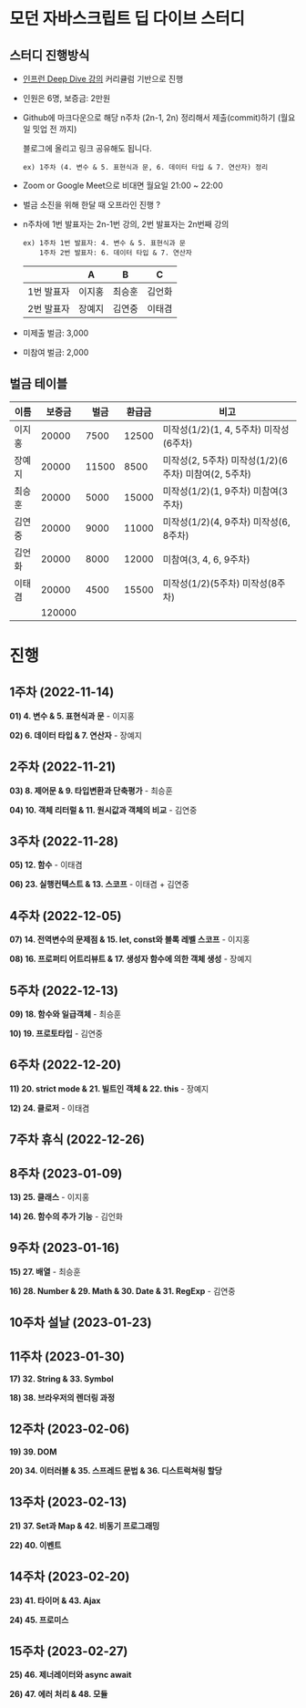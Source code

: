 # 모던 자바스크립트 딥 다이브 스터디

## 스터디 진행방식

- [인프런 Deep Dive 강의](https://www.inflearn.com/course/%EB%AA%A8%EB%8D%98-%EC%9E%90%EB%B0%94%EC%8A%A4%ED%81%AC%EB%A6%BD%ED%8A%B8-%EB%94%A5%EB%8B%A4%EC%9D%B4%EB%B8%8C) 커리큘럼 기반으로 진행
- 인원은 6명, 보증금: 2만원
- Github에 마크다운으로 해당 n주차 (2n-1, 2n) 정리해서 제출(commit)하기 (월요일 밋업 전 까지)

  블로그에 올리고 링크 공유해도 됩니다.

      ex) 1주차 (4. 변수 & 5. 표현식과 문, 6. 데이터 타입 & 7. 연산자) 정리

- Zoom or Google Meet으로 비대면 월요일 21:00 ~ 22:00
- 벌금 소진을 위해 한달 때 오프라인 진행 ?
- n주차에 1번 발표자는 2n-1번 강의, 2번 발표자는 2n번째 강의

      ex) 1주차 1번 발표자: 4. 변수 & 5. 표현식과 문
          1주차 2번 발표자: 6. 데이터 타입 & 7. 연산자

  |            | A      | B      | C      |
  | ---------- | ------ | ------ | ------ |
  | 1번 발표자 | 이지홍 | 최승훈 | 김언화 |
  | 2번 발표자 | 장예지 | 김연중 | 이태겸 |

- 미제출 벌금: 3,000
- 미참여 벌금: 2,000

## 벌금 테이블

| 이름   | 보증금 | 벌금  | 환급금 | 비고                                                 |
| ------ | ------ | ----- | ------ | ---------------------------------------------------- |
| 이지홍 | 20000  | 7500  | 12500  | 미작성(1/2)(1, 4, 5주차) 미작성(6주차)               |
| 장예지 | 20000  | 11500 | 8500   | 미작성(2, 5주차) 미작성(1/2)(6주차) 미참여(2, 5주차) |
| 최승훈 | 20000  | 5000  | 15000  | 미작성(1/2)(1, 9주차) 미참여(3주차)                  |
| 김연중 | 20000  | 9000  | 11000  | 미작성(1/2)(4, 9주차) 미작성(6, 8주차)               |
| 김언화 | 20000  | 8000  | 12000  | 미참여(3, 4, 6, 9주차)                               |
| 이태겸 | 20000  | 4500  | 15500  | 미작성(1/2)(5주차) 미작성(8주차)                     |
|        | 120000 |       |        |                                                      |

# 진행

## 1주차 (2022-11-14)

**01) 4. 변수 & 5. 표현식과 문** - 이지홍

**02) 6. 데이터 타입 & 7. 연산자** - 장예지

## 2주차 (2022-11-21)

**03) 8. 제어문 & 9. 타입변환과 단축평가** - 최승훈

**04) 10. 객체 리터럴 & 11. 원시값과 객체의 비교** - 김연중

## 3주차 (2022-11-28)

**05) 12. 함수** - 이태겸

**06) 23. 실행컨텍스트 & 13. 스코프** - 이태겸 + 김연중

## 4주차 (2022-12-05)

**07) 14. 전역변수의 문제점 & 15. let, const와 블록 레벨 스코프** - 이지홍

**08) 16. 프로퍼티 어트리뷰트 & 17. 생성자 함수에 의한 객체 생성** - 장예지

## 5주차 (2022-12-13)

**09) 18. 함수와 일급객체** - 최승훈

**10) 19. 프로토타입** - 김연중

## 6주차 (2022-12-20)

**11) 20. strict mode & 21. 빌트인 객체 & 22. this** - 장예지

**12) 24. 클로저** - 이태겸

## **7주차 휴식 (2022-12-26)**

## 8주차 (2023-01-09)

**13) 25. 클래스** - 이지홍

**14) 26. 함수의 추가 기능** - 김언화

## 9주차 (2023-01-16)

**15) 27. 배열** - 최승훈

**16) 28. Number & 29. Math & 30. Date & 31. RegExp** - 김연중

## 10주차 설날 (2023-01-23)

## 11주차 (2023-01-30)

**17) 32. String & 33. Symbol**

**18) 38. 브라우저의 렌더링 과정**

## 12주차 (2023-02-06)

**19) 39. DOM**

**20) 34. 이터러블 & 35. 스프레드 문법 & 36. 디스트럭쳐링 할당**

## 13주차 (2023-02-13)

**21) 37. Set과 Map & 42. 비동기 프로그래밍**

**22) 40. 이벤트**

## 14주차 (2023-02-20)

**23) 41. 타이머 & 43. Ajax**

**24) 45. 프로미스**

## 15주차 (2023-02-27)

**25) 46. 제너레이터와 async await**

**26) 47. 에러 처리 & 48. 모듈**
